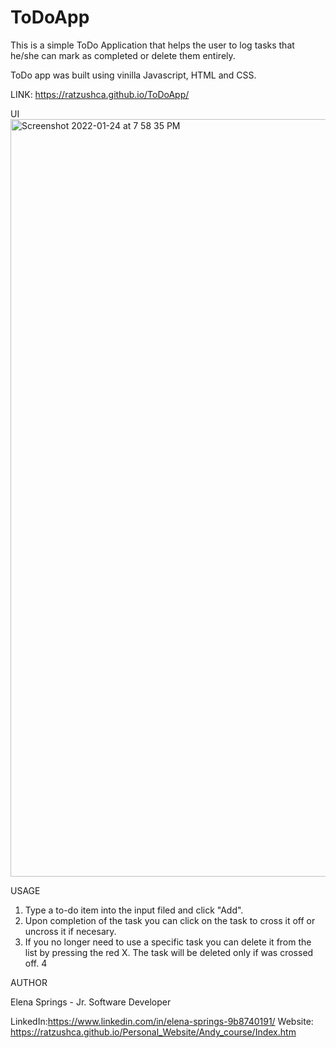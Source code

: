 # ToDoApp

This is a simple ToDo Application that helps the user to log tasks that he/she can mark as completed or delete them entirely.

ToDo app was built using vinilla Javascript, HTML and CSS.

LINK: https://ratzushca.github.io/ToDoApp/

UI
<img width="1212" alt="Screenshot 2022-01-24 at 7 58 35 PM" src="https://user-images.githubusercontent.com/93014061/150909818-ef88180f-e0b3-40b5-ae74-fd59dd2c477c.png">


USAGE
1. Type a to-do item into the input filed and click "Add".
2. Upon completion of the task you can click on the task to cross it off or uncross it if necesary.
3. If you no longer need to use a specific task you can delete it from the list by pressing the red X. The task will be deleted only if was crossed off.
4

AUTHOR

Elena Springs - Jr. Software Developer

LinkedIn:https://www.linkedin.com/in/elena-springs-9b8740191/ 
Website: https://ratzushca.github.io/Personal_Website/Andy_course/Index.htm
